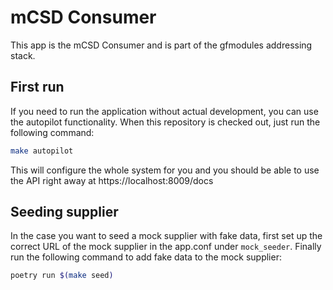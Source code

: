 # mCSD Consumer

This app is the mCSD Consumer and is part of the gfmodules addressing stack.

## First run

If you need to run the application without actual development, you can use the autopilot functionality. When this
repository is checked out, just run the following command:

```bash
make autopilot
```

This will configure the whole system for you and you should be able to use the API right away at https://localhost:8009/docs

## Seeding supplier

In the case you want to seed a mock supplier with fake data, first set up the correct URL of the mock supplier in the app.conf under `mock_seeder`.
Finally run the following command to add fake data to the mock supplier:

```bash
poetry run $(make seed)
```
